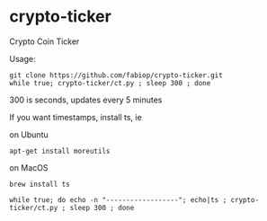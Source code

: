 # crypto-ticker
Crypto Coin Ticker


Usage:

```
git clone https://github.com/fabiop/crypto-ticker.git
while true; crypto-ticker/ct.py ; sleep 300 ; done
```

300 is seconds, updates every 5 minutes 

If you want timestamps, install ts, ie 

on Ubuntu
```
apt-get install moreutils
```

on MacOS 
```
brew install ts
```


```
while true; do echo -n "------------------"; echo|ts ; crypto-ticker/ct.py ; sleep 300 ; done
```
